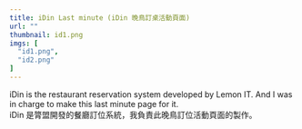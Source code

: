 ```yaml
---
title: iDin Last minute (iDin 晚鳥訂桌活動頁面)
url: ""
thumbnail: id1.png
imgs: [
  "id1.png",
  "id2.png"
]
---
```

iDin is the restaurant reservation system developed by Lemon IT. And I was in charge to make this last minute page for it.<br/>
iDin 是膂盟開發的餐廳訂位系統，我負責此晚鳥訂位活動頁面的製作。